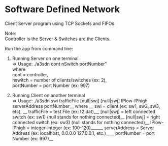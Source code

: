 # Software Defined Network

Client Server program using TCP Sockets and FIFOs

Note:  
Controller is the Server & Switches are the Clients.  

Run the app from command line:  
 1) Running Server on one terminal  
  => Usage: ./a3sdn cont nSwitch portNumber"  
  where   
   cont = controller,   
   nswitch = number of clients/switches (ex: 2),   
   portNumber = port Number (ex: 997)  
  
 2) Running Client on another terminal   
  => Usage: ./a3sdn swi trafficFile [null|swj] [null|swj] IPlow-IPhigh serverAddress portNumber__
  where __
  swi = client (ex: sw1, sw2, sw3, etc), __
  trafficFile = test File (ex: t2.dat),__
  [null|swj] = left connected switch (ex: sw1) (null stands for nothing connected)__
  [null|swj] = right connected switch (ex: sw3) (null stands for nothing connected)__
  IPlow-IPhigh = integer-integer (ex: 100-120)______
  serverAddress = Server Address (ex: localhost, 0.0.0.0 127.0.0.1, etc.)____
  portNumber = port Number (ex: 997)__
  
